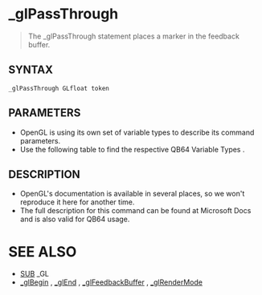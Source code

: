 # _glPassThrough
> The _glPassThrough statement places a marker in the feedback buffer.

## SYNTAX
`_glPassThrough GLfloat token`

## PARAMETERS
* OpenGL is using its own set of variable types to describe its command parameters.
* Use the following table to find the respective QB64 Variable Types .


## DESCRIPTION
* OpenGL's documentation is available in several places, so we won't reproduce it here for another time.
* The full description for this command can be found at Microsoft Docs and is also valid for QB64 usage.


# SEE ALSO
* [SUB](SUB.md) _GL
* [_glBegin](_glBegin.md) , [_glEnd](_glEnd.md) , [_glFeedbackBuffer](_glFeedbackBuffer.md) , [_glRenderMode](_glRenderMode.md)

